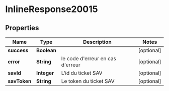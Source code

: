 # InlineResponse20015

## Properties
Name | Type | Description | Notes
------------ | ------------- | ------------- | -------------
**success** | **Boolean** |  |  [optional]
**error** | **String** | le code d&#x27;erreur en cas d&#x27;erreur |  [optional]
**savId** | **Integer** | L&#x27;id du ticket SAV |  [optional]
**savToken** | **String** | Le token du ticket SAV |  [optional]
